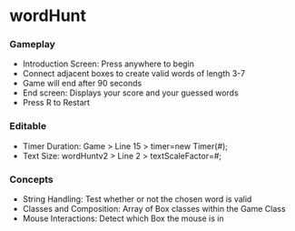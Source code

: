 # wordHunt

### Gameplay
- Introduction Screen: Press anywhere to begin
- Connect adjacent boxes to create valid words of length 3-7 
- Game will end after 90 seconds
- End screen: Displays your score and your guessed words
- Press R to Restart

### Editable
- Timer Duration: Game > Line 15 > timer=new Timer(#); 
- Text Size: wordHuntv2 > Line 2 > textScaleFactor=#;

### Concepts 
- String Handling: Test whether or not the chosen word is valid
- Classes and Composition: Array of Box classes within the Game Class
- Mouse Interactions: Detect which Box the mouse is in



